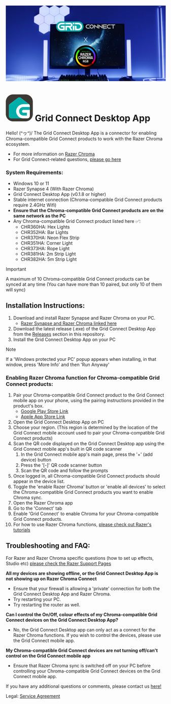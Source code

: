 ![super secret splash page](gh_splash.png)
# ![totally cool logo](82_GClogo.png) Grid Connect Desktop App 


Hello! \(^ヮ^)/	The Grid Connect Desktop App is a connector for enabling Chroma-compatible Grid Connect products to work with the Razer Chroma ecosystem. 
- For more information on [Razer Chroma](https://www.razer.com/au-en/chroma)
- For Grid Connect-related questions, [please go here](https://grid-connect.com.au/smart-home-support/)

### System Requirements:
- Windows 10 or 11
- Razer Synapse 4 (With Razer Chroma)
- Grid Connect Desktop App (v0.1.8 or higher)
- Stable internet connection (Chroma-compatible Grid Connect products require 2.4GHz Wifi)
- **Ensure that the Chroma-compatible Grid Connect products are on the same network as the PC**
- Any Chroma-compatible Grid Connect product listed here :white_check_mark::
  - CHR360HA: Hex Lights
  - CHR352HA: Bar Lights
  - CHR370HA: Neon Flex Strip
  - CHR351HA: Corner Light
  - CHR373HA: Rope Light
  - CHR381HA: 2m Strip Light
  - CHR382HA: 5m Strip Light
> [!IMPORTANT]
> A maximum of 10 Chroma-compatible Grid Connect products can be synced at any time (You can have more than 10 paired, but only 10 of them will sync)


## Installation Instructions:
1. Download and install Razer Synapse and Razer Chroma on your PC.
   - [Razer Synapse and Razer Chroma linked here](https://www.razer.com/au-en/chroma)
2. Download the latest release (.exe) of the Grid Connect Desktop App from the [Releases](https://github.com/gridconnect-official/RazerChroma/releases) section in this repository.
3. Install the Grid Connect Desktop App on your PC
> [!NOTE]
> If a 'Windows protected your PC' popup appears when installing, in that window, press 'More Info' and then 'Run Anyway'

### Enabling Razer Chroma function for Chroma-compatible Grid Connect products:
1. Pair your Chroma-compatible Grid Connect product to the Grid Connect mobile app on your phone, using the pairing instructions provided in the product's box.
   - [Google Play Store Link](https://play.google.com/store/apps/details?id=com.arlec.gridconnect&pcampaignid=web_share)
   - [Apple App Store Link](https://apps.apple.com/au/app/grid-connect/id1443698968)
2. Open the Grid Connect Desktop App on PC
3. Choose your region. (This region is determined by the location of the Grid Connect mobile account used to pair your Chroma-compatible Grid Connect products)
4. Scan the QR code displayed on the Grid Connect Desktop app using the Grid Connect mobile app's built in QR code scanner
   1. In the Grid Connect mobile app's main page, press the '+' (add device) button
   2. Press the '[-]' QR code scanner button
   3. Scan the QR code and follow the prompts
5. Once logged in, all Chroma-compatible Grid Connect products should appear in the device list.
6. Toggle the 'enable Razer Chroma' button or 'enable all devices' to select the Chroma-compatible Grid Connect products you want to enable Chroma sync.
7. Open the Razer Chroma app
8. Go to the 'Connect' tab
9. Enable 'Grid Connect' to enable Chroma for your Chroma-compatible Grid Connect products.
10. For how to use Razer Chroma functions, [please check out Razer's tutorials](https://mysupport.razer.com/app/answers/detail/a_id/13698)

## Troubleshooting and FAQ:
For Razer and Razer Chroma specific questions (how to set up effects, Studio etc) [please check the Razer Support Pages](https://mysupport.razer.com/app/answers/detail/a_id/13698)

**All my devices are showing offline, or the Grid Connect Desktop App is not showing up on Razer Chroma Connect**
- Ensure that your firewall is allowing a 'private' connection for both the Grid Connect Desktop App and Razer Chroma.
- Try restarting your PC.
- Try restarting the router as well.

**Can I control the On/Off, colour effects of my Chroma-compatible Grid Connect devices on the Grid Connect Desktop App?**
- No, the Grid Connect Desktop app can only act as a connect for the Razer Chroma functions. If you wish to control the devices, please use the Grid Connect mobile app.

**My Chroma-compatible Grid Connect devices are not turning off/can't control on the Grid Connect mobile app**
- Ensure that Razer Chroma sync is switched off on your PC before controlling your Chroma-compatible Grid Connect devices on the Grid Connect mobile app.

If you have any additional questions or comments, please contact us [here!](https://grid-connect.com.au/smart-home-support/)

Legal: [Service Agreement](https://grid-connect.com.au/service-agreement/)
